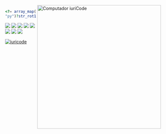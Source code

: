 <img src="https://raw.githubusercontent.com/MicaelliMedeiros/micaellimedeiros/master/image/computer-illustration.png" min-width="400px" max-width="400px" width="400px" align="right" alt="Computador iuriCode">

```php
<?= array_map(function($value){return (str_rot13($value)==
"py")?str_rot13("hfgre"):null;}, ["cl"]); ?>
```

<p align="left">
  <a href="#" alt=".">
  <img src="https://img.shields.io/badge/PHP-777BB4?style=for-the-badge&logo=php&logoColor=white" /></a>
  <a href="#" alt=".">
  <img src="https://img.shields.io/badge/JavaScript-323330?style=for-the-badge&logo=javascript&logoColor=F7DF1E" /></a>
  <a href="#" alt=".">
  <img src="https://img.shields.io/badge/HTML-239120?style=for-the-badge&logo=html5&logoColor=white" /></a>
  <a href="#" alt=".">
  <img src="https://img.shields.io/badge/Node.js-43853D?style=for-the-badge&logo=node.js&logoColor=white" /></a>
  <a href="#" alt=".">
  <img src="https://img.shields.io/badge/HTML5-E34F26?style=for-the-badge&logo=html5&logoColor=white" /></a>
  <a href="#" alt=".">
  <img src="https://img.shields.io/badge/Bootstrap-563D7C?style=for-the-badge&logo=bootstrap&logoColor=white" /></a>
  <a href="#" alt=".">
  <img src="https://img.shields.io/badge/jQuery-0769AD?style=for-the-badge&logo=jquery&logoColor=white" /></a>
  <a href="#" alt=".">
  <img src="https://img.shields.io/badge/MySQL-00000F?style=for-the-badge&logo=mysql&logoColor=white" /></a>
  <a href="#" alt=".">
</p> 

 [![iuricode](https://github-readme-stats.vercel.app/api/top-langs/?username=dr4gun0v&hide=html&layout=compact&theme=radical)](https://github.com/iuricode/)

